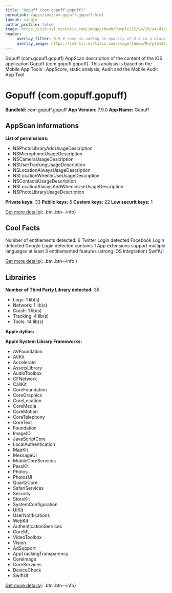 ```yaml
---
title: "Gopuff (com.gopuff.gopuff)"
permalink: /apps/ios/com.gopuff.gopuff.html
layout: single
author_profile: false
image: https://is5-ssl.mzstatic.com/image/thumb/Purple122/v4/26/a4/d1/26a4d1ff-88db-6f93-cc05-41e5fdbe4f70/AppIcon-1x_U007emarketing-0-7-0-85-220.png/512x512bb.jpg
header: 
     overlay_filter: 0.5 # same as adding an opacity of 0.5 to a black background
     overlay_image: https://is5-ssl.mzstatic.com/image/thumb/Purple122/v4/26/a4/d1/26a4d1ff-88db-6f93-cc05-41e5fdbe4f70/AppIcon-1x_U007emarketing-0-7-0-85-220.png/512x512bb.jpg
---
```

Gopuff (com.gopuff.gopuff) AppScan description of the content of the iOS application Gopuff (com.gopuff.gopuff). This analysis is based on the Mobile App Tools : AppScore, static analysis, Audit and the Mobile Audit App Tool.

# Gopuff (com.gopuff.gopuff)

**BundleId:** com.gopuff.gopuff
**App Version:** 7.9.0
**App Name:** Gopuff


## AppScan informations 

**List of permissions:** 
- NSPhotoLibraryAddUsageDescription
- NSMicrophoneUsageDescription
- NSCameraUsageDescription
- NSUserTrackingUsageDescription
- NSLocationAlwaysUsageDescription
- NSLocationWhenInUseUsageDescription
- NSContactsUsageDescription
- NSLocationAlwaysAndWhenInUseUsageDescription
- NSPhotoLibraryUsageDescription
  
  
**Private keys:** 33
**Public keys:** 5
**Custom keys:** 22
**Low securit keys:** 1
  
[Get more details](/pricing.html){: .btn .btn--info}

## Cool Facts

Number of entitlements detected: 6
Twitter Login detected
Facebook Login detected
Google Login detected
contains 1 App extensions
support multiple languages
at least 3 entitlemented features (strong iOS integration)
SwiftUI
  
[Get more details](/pricing.html){: .btn .btn--info }

## Librairies 
**Number of Third Party Library detected:** 35
- Logs: 1 lib(s)
- Network: 1 lib(s)
- Crash: 1 lib(s)
- Tracking: 4 lib(s)
- Tools: 14 lib(s)


**Apple dylibs:**


**Apple System Library Frameworks:**
- AVFoundation
- AVKit
- Accelerate
- AssetsLibrary
- AudioToolbox
- CFNetwork
- CallKit
- CoreFoundation
- CoreGraphics
- CoreLocation
- CoreMedia
- CoreMotion
- CoreTelephony
- CoreText
- Foundation
- ImageIO
- JavaScriptCore
- LocalAuthentication
- MapKit
- MessageUI
- MobileCoreServices
- PassKit
- Photos
- PhotosUI
- QuartzCore
- SafariServices
- Security
- StoreKit
- SystemConfiguration
- UIKit
- UserNotifications
- WebKit
- AuthenticationServices
- CoreML
- VideoToolbox
- Vision
- AdSupport
- AppTrackingTransparency
- CoreImage
- CoreServices
- DeviceCheck
- SwiftUI


  
[Get more details](/pricing.html){: .btn .btn--info}

